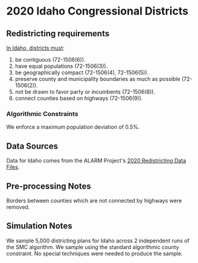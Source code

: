 # 2020 Idaho Congressional Districts

## Redistricting requirements
[In Idaho, districts must](https://legislature.idaho.gov/statutesrules/idstat/Title72/T72CH15/SECT72-1506/):

1. be contiguous (72-1506(6)).
1. have equal populations (72-1506(3)).
1. be geographically compact (72-1506(4), 72-1506(5)).
1. preserve county and municipality boundaries as much as possible (72-1506(2)).
1. not be drawn to favor party or incumbents (72-1506(8)).
1. connect counties based on highways (72-1506(9)).


### Algorithmic Constraints
We enforce a maximum population deviation of 0.5%.

## Data Sources
Data for Idaho comes from the ALARM Project's [2020 Redistricting Data Files](https://alarm-redist.github.io/posts/2021-08-10-census-2020/).

## Pre-processing Notes
Borders between counties which are not connected by highways were removed.

## Simulation Notes
We sample 5,000 districting plans for Idaho across 2 independent runs of the SMC algorithm.
We sample using the standard algorithmic county constraint.
No special techniques were needed to produce the sample.
